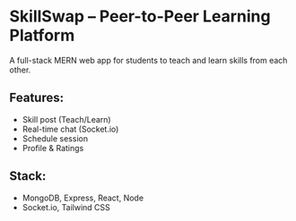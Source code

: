 # SkillSwap – Peer-to-Peer Learning Platform

A full-stack MERN web app for students to teach and learn skills from each other.

## Features:
- Skill post (Teach/Learn)
- Real-time chat (Socket.io)
- Schedule session
- Profile & Ratings

## Stack:
- MongoDB, Express, React, Node
- Socket.io, Tailwind CSS
